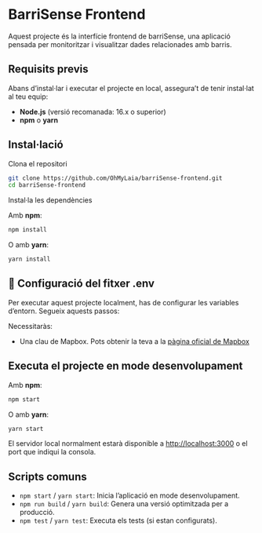 # BarriSense Frontend

Aquest projecte és la interfície frontend de barriSense, una aplicació pensada per monitoritzar i visualitzar dades relacionades amb barris.

## Requisits previs

Abans d’instal·lar i executar el projecte en local, assegura’t de tenir instal·lat al teu equip:

- **Node.js** (versió recomanada: 16.x o superior)
- **npm** o **yarn**

## Instal·lació

Clona el repositori

```sh
git clone https://github.com/OhMyLaia/barriSense-frontend.git
cd barriSense-frontend
```

Instal·la les dependències

Amb **npm**:

```sh
npm install
```

O amb **yarn**:

```sh
yarn install
```

## 🔑 Configuració del fitxer .env

Per executar aquest projecte localment, has de configurar les variables d’entorn. Segueix aquests passos:

Necessitaràs:
- Una clau de Mapbox. Pots obtenir la teva a la [pàgina oficial de Mapbox](https://www.mapbox.com/)

## Executa el projecte en mode desenvolupament

Amb **npm**:

```sh
npm start
```

O amb **yarn**:

```sh
yarn start
```

El servidor local normalment estarà disponible a [http://localhost:3000](http://localhost:3000) o el port que indiqui la consola.

## Scripts comuns

- `npm start` / `yarn start`: Inicia l’aplicació en mode desenvolupament.
- `npm run build` / `yarn build`: Genera una versió optimitzada per a producció.
- `npm test` / `yarn test`: Executa els tests (si estan configurats).
